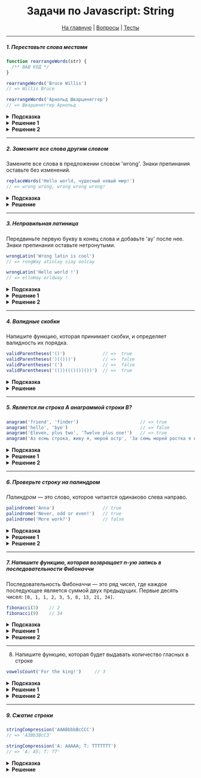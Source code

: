 <div align="center">

<h1>Задачи по Javascript: String</h1>

<a href="https://github.com/dollaween/javascript-tasks">На главную</a> | <a href="https://github.com/dollaween/javascript-questions">Вопросы</a> | <a href="https://github.com/dollaween/javascript-tests">Тесты</a>

</div>

---

##### 1. Переставьте слова местами
```javascript
function rearrangeWords(str) {
  /** ВАШ КОД */
}

rearrangeWords('Bruce Willis')
// => Willis Bruce

rearrangeWords('Арнольд Шварценеггер')
// => Шварценеггер Арнольд
```

<details><summary><b>Подсказка</b></summary>
<p>
Используйте такие методы массива, как `split`, `join`, `reverse`. Либо воспользуйтесь регулряными выражениями и методом `replace`.
</p>
</details>

<details><summary><b>Решение 1</b></summary>
<p>

```javascript
function rearrangeWords(str) {
  return str.split(' ').reverse().join(' ')
}
```

</p>
</details>

<details><summary><b>Решение 2</b></summary>
<p>

```javascript
function rearrangeWords(str) {
  return str.replace(/([\wА-я]+) ([\wА-я]+)/, '$2 $1')
}
```

</p>
</details>

---

##### 2. Замените все слова другим словом
Замените все слова в предложении словом 'wrong'. Знаки препинания оставьте без изменений.

```javascript
replaceWords('Hello world, чудесный новый мир!')
// => wrong wrong, wrong wrong wrong!
```

<details><summary><b>Подсказка</b></summary>
<p>

С помощью регулярного выражения достаньте все слова и при помощи метода `replace` замените их на `wrong`.
</p>

</details>

<details><summary><b>Решение</b></summary>
<p>

```javascript
function replaceWords(str) {
  // Достаем слова целиком
  const regExp = /(\w+|[А-Яа-я]+)/g
  const res = str.replace(regExp, 'wrong')
}
```

</p>
</details>

---


##### 3. Неправильная латиница
Передвиньте первую букву в конец слова и добавьте 'ay' после нее. Знаки препинания оставьте нетронутыми.

```javascript
wrongLatin('Wrong latin is cool')
// => rongWay atinlay siay oolcay

wrongLatin('Hello world !')
// => elloHay orldway !
```

<details><summary><b>Подсказка</b></summary>
<p>

Воспользуйтесь регулярными выражениями и методом `replace`.

</p>
</details>

<details><summary><b>Решение 1</b></summary>
<p>

```javascript
function wrongLatin(str){
  return str.replace(/(\w)(\w*)(\s|$)/g, "\$2\$1ay\$3")
}
```

</p>
</details>

<details><summary><b>Решение 2</b></summary>
<p>

```javascript
function wrongLatin(str) {
  return str.replace(/\w+/g, (w) => {
    return w.slice(1) + w[0] + 'ay';
  });
}
```

</p>
</details>

---

##### 4. Валидные скобки
Напишите функцию, которая принимает скобки, и определяет валидность их порядка.

```javascript
validParentheses('()')              // =>  true
validParentheses(')(()))')          // =>  false
validParentheses('(')               // =>  false
validParentheses('(())((()())())')  // =>  true
```

<details><summary><b>Подсказка</b></summary>
<p>

Создайте счетчик от нуля. С помощью цикла пройдитесь по каждому символу строки и добавляйте +1 (для скобки `'('`) или -1 (для скобки `')'`). Если счетчик хоть раз стал отрицательным — возвращайте `false`. Если после перебора всей строки значение не равно нулю — возвращайте `false`.

</p>
</details>

<details><summary><b>Решение</b></summary>
<p>

```javascript
function validParentheses(parens){
  let n = 0;

  for (let i = 0; i < parens.length; i++) {
    parens[i] === '(' ? n++ : n--;
    if (n < 0) return false;
  }

  return n === 0;
}
```

</p>
</details>

---

##### 5. Является ли строка A анаграммой строки B?

```javascript
anagram('friend', 'finder')                       // => true
anagram('hello', 'bye')                           // => false
anagram('Eleven, plus two', 'Twelve plus one!')   // => true
anagram('Аз есмь строка, живу я, мерой остр', 'За семь морей ростка я вижу рост')   // => true
```

<details><summary><b>Подсказка</b></summary>
<p>
Удалите из строки все лишние символы, приведите к единому регистру. Отсортируйте строку по алфавиту. Сделайте то же самое со второй строкой и сравните их.
</p>
</details>

<details><summary><b>Решение 1</b></summary>
<p>

```javascript
function cleanString(str) {
  return str
    .replace(/[^\wА-я]/g, '')
    .toLowerCase()
    .split('')
    .sort()
    .join('');
}

function anagram(strA, strB) {
  return cleanString(strA) === cleanString(strB);
}
```

</p>
</details>

<details><summary><b>Решение 2</b></summary>
<p>

```javascript
function buildCharObj(str) {
  const charObj = {};
  str = str.replace(/[^\wА-я+]/g, '').toLowerCase();
  for (let char of str) {
    charObj[char] = charObj[char] + 1 || 1;
  }
  return charObj;
}

function anagram(strA, strB) {
  const aCharObj = buildCharObj(strA);
  const bCharObj = buildCharObj(strB);

  if (Object.keys(aCharObj).length !== Object.keys(bCharObj).length) {
    return false;
  }

  for (let char in aCharObj) {
    if (aCharObj[char] !== bCharObj[char]) {
      return false;
    }
  }

  return true;
}
```

</p>
</details>

---

##### 6. Проверьте строку на палиндром
*Палиндром* — это слово, которое читается одинаково слева направо.

```javascript
palindrome('Anna')                  // true
palindrome('Never, odd or even!')   // true
palindrome('More work?')            // false
```

<details><summary><b>Подсказка</b></summary>
<p>
Удалите из строки все лишние символы, приведите слова к единому регистру. Сравните получившуюся строку с ней же, но в обратном порядке.
</p>
</details>

<details><summary><b>Решение 1</b></summary>
<p>

```javascript
function palindrome(str) {
  str = str.replace(/[\W]/g, '').toLowerCase()
  return str === str.split('').reverse().join('')
}
```

</p>
</details>

<details><summary><b>Решение 2</b></summary>
<p>

```javascript
function palindrome(str) {
  str = str.replace(/[\W]/g, '').toLowerCase()
  const length = str.length
  for (let i = 0; i <= length / 2; i++) {
    if (str[i] !== str[length - 1 - i]) {
      return false
    }
  }
  return true
}
```

</p>
</details>

---

##### 7. Напишите функцию, которая возвращает n-ую запись в последовательности Фибоначчи

Последовательность Фибоначчи — это ряд чисел, где каждое последующее является суммой двух предыдущих. Первые десять чисел: `[0, 1, 1, 2, 3, 5, 8, 13, 21, 34]`.

```javascript
fibonacci(3)    // 2
fibonacci(9)    // 34
```

<details><summary><b>Подсказка</b></summary>
<p>

Создайте массив состоящий из первых двух чисел последовательности Фибоначчи. При помощи цикла от 2 до N (нужное значение) в каждой итерации добавляйте в конец массива число, равное сумме двух последних чисел массива.

</p>
</details>

<details><summary><b>Решение 1</b></summary>
<p>

```javascript
function fibonacci(num) {
  const result = [0, 1];

  for (let i = 2; i <= num; i++) {
    result.push(result[i - 1] + result[i - 2]);
  }

  return result[num];
}
```

</p>
</details>

<details><summary><b>Решение 2</b></summary>
<p>

Работает очень медленно:

```javascript
function fibonacci(num) {
  if (num < 2) {
    return num
  }
  return fibonacci(num - 1) + fibonacci(num - 2)
}
```

</p>
</details>

---

8. Напишите функцию, которая будет выдавать количество гласных в строке

```javascript
vowelsCount('For the king!')     // 3
```

<details><summary><b>Подсказка</b></summary>
<p>

Вариант 1: Создайте массив с гласными и счетчик от нуля. С помощью цикла, пройдитесь по всем символам строки. Если символ совпадает с одним из массива с гласными — добавляйте счетчику +1.

Вариант 2: Воспользуйтесь регулярным выражением и методом `match`.

</p>
</details>

<details><summary><b>Решение 1</b></summary>
<p>

```javascript
function findVowels(str) {
  let count = 0;
  const vowels = ['a', 'e', 'i', 'o', 'u'];

  for (let char of str.toLowerCase()) {
    if (vowels.includes(char)) {
      count++;
    }
  }

  return count;
}
```

</p>
</details>

<details><summary><b>Решение 2</b></summary>
<p>

```javascript
function findVowels(str) {
  return str.match(/[aeiou]/gi).length || 0;
}
```

</p>
</details>

---

##### 9. Сжатие строки

```javascript
stringCompression('AAABbbbBcCCC')
// => 'A3Bb3BcC3'

stringCompression('A: AAAAA; T: TTTTTTT')
// => 'A: A5; T: T7'
```

<details><summary><b>Подсказка</b></summary>
<p>

С помощью регулярного выражения найдите в строке символы, повторяющиеся два или более раз. Воспользуйтесь методом `replace`, чтобы заменить найденные символы.

</p>
</details>

<details><summary><b>Решение</b></summary>
<p>

```javascript
function stringCompression() {
  const regexp = /(.)\1+/g;
  return str.replace(regexp, (letters, letter) => letter + letters.length);
}
```

</p>
</details>
